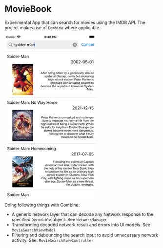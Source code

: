 # MovieBook
Experimental App that can search for movies using the IMDB API. The project makes use of `Combine` where applicable.

<img src="readme-sources/search-result-1.png" alt="Search Results" width="300"/>


Doing following things with Combine:

* A generic network layer that can decode any Network response to the specified `Decodable` object: See `NetworkManager`
* Transforming decoded network result and errors into UI models. See `MovieSearchViewModel`
* Filtering and debouncing the search input to avoid unnecessary nerwork activity. See: `MovieSearchViewController`
